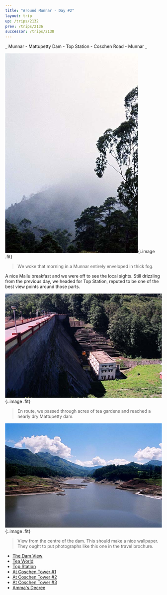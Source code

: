 ```yaml
---
title: "Around Munnar - Day #2"
layout: trip
up: /trips/2132
prev: /trips/2136
successor: /trips/2138
---
```


_     Munnar - Mattupetty Dam - Top Station - Coschen Road - Munnar _

![Fog](/images/trips/munnar/27040001.jpg 'Fog'){:.image .fit}

> We woke that morning in a Munnar entirely enveloped in thick fog.

A nice Mallu breakfast and we were off to see the local sights. Still drizzling from the previous day, we headed for Top Station, reputed to be one of the best view points around those parts.

![Dam View](/images/trips/munnar/27040003.jpg 'Dam View'){:.image .fit}

> En route, we passed through acres of tea gardens and reached a nearly dry Mattupetty dam.

  ![Landscape](/images/trips/munnar/27040006.jpg 'Landscape'){:.image .fit}

> View from the centre of the dam. This should make a nice wallpaper. They ought to put photographs like this one in the travel brochure.

* [The Dam View](/trips/2138)
* [Tea World](/trips/2139)
* [Top Station](/trips/2140)
* [At Coschen Tower #1](/trips/2141)
* [At Coschen Tower #2](/trips/2142)
* [At Coschen Tower #3](/trips/2143)
* [Amma's Decree](/trips/2144)
